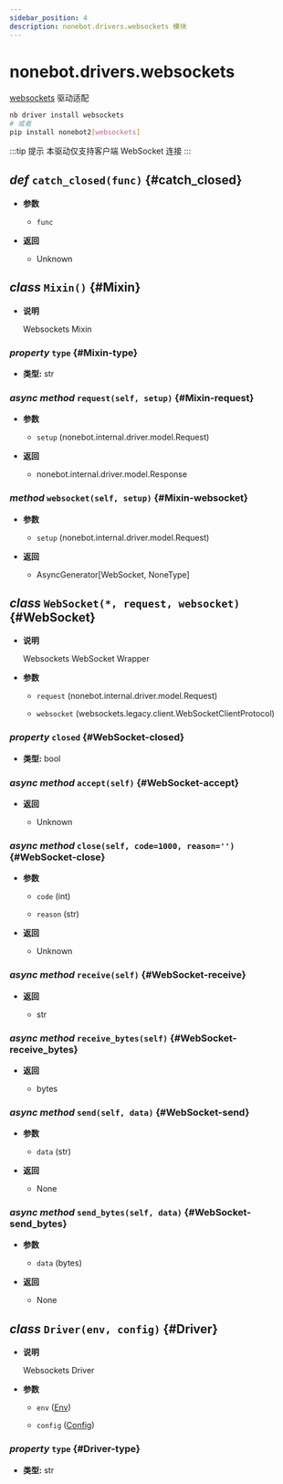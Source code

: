 ```yaml
---
sidebar_position: 4
description: nonebot.drivers.websockets 模块
---
```


# nonebot.drivers.websockets

[websockets](https://websockets.readthedocs.io/) 驱动适配

```bash
nb driver install websockets
# 或者
pip install nonebot2[websockets]
```

:::tip 提示
本驱动仅支持客户端 WebSocket 连接
:::

## _def_ `catch_closed(func)` {#catch_closed}

- **参数**

  - `func`

- **返回**

  - Unknown

## _class_ `Mixin()` {#Mixin}

- **说明**

  Websockets Mixin

### _property_ `type` {#Mixin-type}

- **类型:** str

### _async method_ `request(self, setup)` {#Mixin-request}

- **参数**

  - `setup` (nonebot.internal.driver.model.Request)

- **返回**

  - nonebot.internal.driver.model.Response

### _method_ `websocket(self, setup)` {#Mixin-websocket}

- **参数**

  - `setup` (nonebot.internal.driver.model.Request)

- **返回**

  - AsyncGenerator[WebSocket, NoneType]

## _class_ `WebSocket(*, request, websocket)` {#WebSocket}

- **说明**

  Websockets WebSocket Wrapper

- **参数**

  - `request` (nonebot.internal.driver.model.Request)

  - `websocket` (websockets.legacy.client.WebSocketClientProtocol)

### _property_ `closed` {#WebSocket-closed}

- **类型:** bool

### _async method_ `accept(self)` {#WebSocket-accept}

- **返回**

  - Unknown

### _async method_ `close(self, code=1000, reason='')` {#WebSocket-close}

- **参数**

  - `code` (int)

  - `reason` (str)

- **返回**

  - Unknown

### _async method_ `receive(self)` {#WebSocket-receive}

- **返回**

  - str

### _async method_ `receive_bytes(self)` {#WebSocket-receive_bytes}

- **返回**

  - bytes

### _async method_ `send(self, data)` {#WebSocket-send}

- **参数**

  - `data` (str)

- **返回**

  - None

### _async method_ `send_bytes(self, data)` {#WebSocket-send_bytes}

- **参数**

  - `data` (bytes)

- **返回**

  - None

## _class_ `Driver(env, config)` {#Driver}

- **说明**

  Websockets Driver

- **参数**

  - `env` ([Env](../config.md#Env))

  - `config` ([Config](../config.md#Config))

### _property_ `type` {#Driver-type}

- **类型:** str
